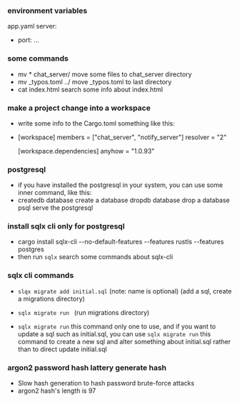 ### environment variables
app.yaml
server:
 - port:
 ...

### some commands
- mv * chat_server/   move some files to chat_server directory
- mv _typos.toml ../  move _typos.toml to last directory
- cat index.html  search some info about index.html

### make a project change into a workspace
- write some info to the Cargo.toml something like this:
- [workspace]
  members = ["chat_server", "notify_server"]
  resolver = "2"

  [workspace.dependencies]
  anyhow = "1.0.93"

### postgresql
- if you have installed the postgresql in your system, you can use some inner command, like this:
- createdb database   create a database
  dropdb database     drop a database
  psql                serve the postgresql

### install sqlx cli only for postgresql
- cargo install sqlx-cli --no-default-features --features rustls --features postgres
- then run ```sqlx```   search some commands about sqlx-cli

### sqlx cli commands
- ```slqx migrate add initial.sql```
  (note: name is optional)    (add a sql, create a migrations directory)

- ```sqlx migrate run ``` (run migrations directory)

- `sqlx migrate run` this command only one to use, and if you want to update a sql such as
   initial.sql,  you can use `sqlx migrate run` this command to create a new sql and alter something
   about initial.sql rather than to direct update initial.sql

### argon2 password hash  lattery generate hash
- Slow hash generation to hash password brute-force attacks
- argon2 hash's length is 97
